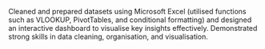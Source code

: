Cleaned and prepared datasets using Microsoft Excel (utilised functions such as VLOOKUP, PivotTables, and conditional formatting) and designed an interactive dashboard to visualise key insights effectively. Demonstrated strong skills in data cleaning, organisation, and visualisation.

